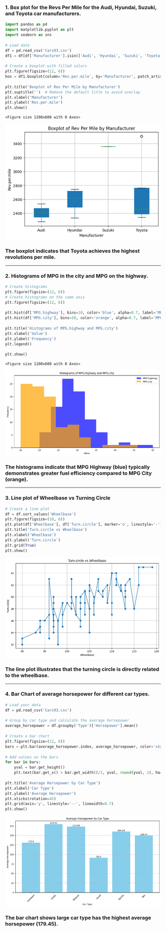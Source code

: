 ### 1. Box plot for the Revs Per Mile for the Audi, Hyundai, Suzuki, and Toyota car manufacturers.  


```python
import pandas as pd
import matplotlib.pyplot as plt
import seaborn as sns

# Load data
df = pd.read_csv('Cars93.csv')
df1 = df[df['Manufacturer'].isin(['Audi', 'Hyundai', 'Suzuki', 'Toyota'])]

# Create a boxplot with filled colors
plt.figure(figsize=(12, 6))
box = df1.boxplot(column='Rev.per.mile', by='Manufacturer', patch_artist=True)

plt.title('Boxplot of Rev Per Mile by Manufacturer')
plt.suptitle('')  # Remove the default title to avoid overlap
plt.xlabel('Manufacturer')
plt.ylabel('Rev.per.mile')
plt.show()

```


    <Figure size 1200x600 with 0 Axes>



    
![output_1_1](https://github.com/vialliw/Hyperion_Data_Science_Bootcamp/blob/main/image/output_1_1.png?raw=true)    


### The boxplot indicates that Toyota achieves the highest revolutions per mile. 
--- 

### 2. Histograms of MPG in the city and MPG on the highway.  


```python
# Create histograms
plt.figure(figsize=(12, 6))
# Create histograms on the same axis
plt.figure(figsize=(12, 6))

plt.hist(df['MPG.highway'], bins=10, color='blue', alpha=0.7, label='MPG.highway')
plt.hist(df['MPG.city'], bins=10, color='orange', alpha=0.7, label='MPG.city')

plt.title('Histograms of MPG.highway and MPG.city')
plt.xlabel('Value')
plt.ylabel('Frequency')
plt.legend()

plt.show()


```


    <Figure size 1200x600 with 0 Axes>




![output_4_1](https://github.com/vialliw/Hyperion_Data_Science_Bootcamp/blob/main/image/output_4_1.png?raw=true)    


### The histograms indicate that MPG Highway (blue) typically demonstrates greater fuel efficiency compared to MPG City (orange).
--- 

### 3. Line plot of Wheelbase vs Turning Circle 


```python
# Create a line plot
df = df.sort_values('Wheelbase')
plt.figure(figsize=(10, 6))
plt.plot(df['Wheelbase'], df['Turn.circle'], marker='o', linestyle='-')
plt.title('Turn.circle vs Wheelbase')
plt.xlabel('Wheelbase')
plt.ylabel('Turn.circle')
plt.grid(True)
plt.show()

```


    
![output_7_0](https://github.com/vialliw/Hyperion_Data_Science_Bootcamp/blob/main/image/output_7_0.png?raw=true)    


### The line plot illustrates that the turning circle is directly related to the wheelbase. 
--- 

### 4. Bar Chart of average horsepower for different car types.


```python
# Load your data
df = pd.read_csv('Cars93.csv')

# Group by car type and calculate the average horsepower
average_horsepower = df.groupby('Type')['Horsepower'].mean()

# Create a bar chart
plt.figure(figsize=(12, 6))
bars = plt.bar(average_horsepower.index, average_horsepower, color='skyblue')

# Add values on the bars
for bar in bars:
    yval = bar.get_height()
    plt.text(bar.get_x() + bar.get_width()/2, yval, round(yval, 2), ha='center', va='bottom')

plt.title('Average Horsepower by Car Type')
plt.xlabel('Car Type')
plt.ylabel('Average Horsepower')
plt.xticks(rotation=45)
plt.grid(axis='y', linestyle='--', linewidth=0.7)
plt.show()

```



![output_10_0](https://github.com/vialliw/Hyperion_Data_Science_Bootcamp/blob/main/image/output_10_0.png?raw=true)



### The bar chart shows large car type has the highest average horsepower (179.45).


```python

```
